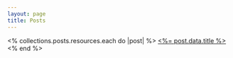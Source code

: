 ```yaml
---
layout: page
title: Posts
---
```


<div class="list">
  <% collections.posts.resources.each do |post| %>
    <a href="<%= post.relative_url %>"><%= post.data.title %></a>
  <% end %>
</div>

